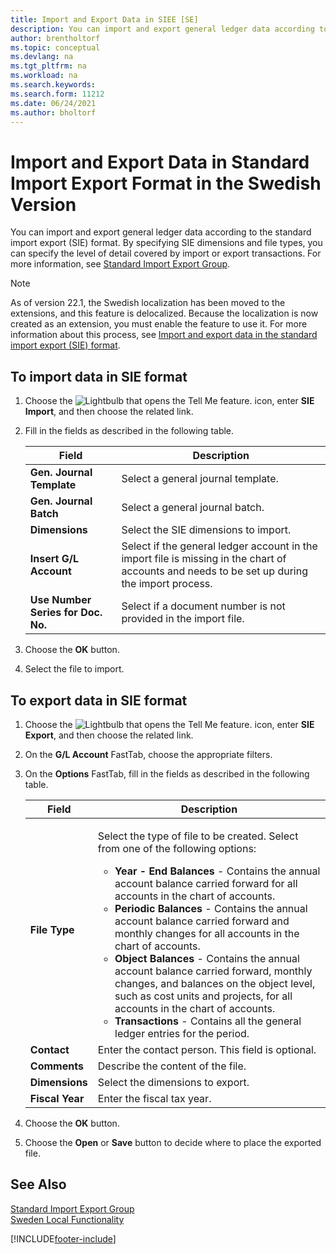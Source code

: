 ```yaml
---
title: Import and Export Data in SIEE [SE]
description: You can import and export general ledger data according to the standard import export (SIE) format explained in this topic.
author: brentholtorf
ms.topic: conceptual
ms.devlang: na
ms.tgt_pltfrm: na
ms.workload: na
ms.search.keywords:
ms.search.form: 11212
ms.date: 06/24/2021
ms.author: bholtorf
---
```


# Import and Export Data in Standard Import Export Format in the Swedish Version

You can import and export general ledger data according to the standard import export (SIE) format. By specifying SIE dimensions and file types, you can specify the level of detail covered by import or export transactions. For more information, see [Standard Import Export Group](https://go.microsoft.com/fwlink/?LinkID=164870&clcid=0x41d).  

> [!NOTE]
> As of version 22.1, the Swedish localization has been moved to the extensions, and this feature is delocalized. Because the localization is now created as an extension, you must enable the feature to use it. For more information about this process, see [Import and export data in the standard import export (SIE) format](how-to-use-sie-audit-files-export.md).

## To import data in SIE format  

1.  Choose the ![Lightbulb that opens the Tell Me feature.](../../media/ui-search/search_small.png "Tell me what you want to do") icon, enter **SIE Import**, and then choose the related link.  
2.  Fill in the fields as described in the following table.  

    |Field|Description|  
    |---------------------------------|---------------------------------------|  
    |**Gen. Journal Template**|Select a general journal template.|  
    |**Gen. Journal Batch**|Select a general journal batch.|  
    |**Dimensions**|Select the SIE dimensions to import.|  
    |**Insert G/L Account**|Select if the general ledger account in the import file is missing in the chart of accounts and needs to be set up during the import process.|  
    |**Use Number Series for Doc. No.**|Select if a document number is not provided in the import file.|  

3. Choose the **OK** button.
4. Select the file to import.  

## To export data in SIE format  

1.  Choose the ![Lightbulb that opens the Tell Me feature.](../../media/ui-search/search_small.png "Tell me what you want to do") icon, enter **SIE Export**, and then choose the related link.  
2.  On the **G/L Account** FastTab, choose the appropriate filters.  
3.  On the **Options** FastTab, fill in the fields as described in the following table.  

    |Field|Description|  
    |---------------------------------|---------------------------------------|  
    |**File Type**|<p>Select the type of file to be created. Select from one of the following options:</p><ul><li>**Year - End Balances** - Contains the annual account balance carried forward for all accounts in the chart of accounts.</li><li>**Periodic Balances** - Contains the annual account balance carried forward and monthly changes for all accounts in the chart of accounts.</li><li>**Object Balances** - Contains the annual account balance carried forward, monthly changes, and balances on the object level, such as cost units and projects, for all accounts in the chart of accounts.</li><li>**Transactions** - Contains all the general ledger entries for the period.</li></ul>|  
    |**Contact**|Enter the contact person. This field is optional.|  
    |**Comments**|Describe the content of the file.|  
    |**Dimensions**|Select the dimensions to export.|  
    |**Fiscal Year**|Enter the fiscal tax year.|

4. Choose the **OK** button.
5. Choose the **Open** or **Save** button to decide where to place the exported file.

## See Also  
 [Standard Import Export Group](https://go.microsoft.com/fwlink/?LinkID=164870&clcid=0x41d)   
 [Sweden Local Functionality](sweden-local-functionality.md)


[!INCLUDE[footer-include](../../includes/footer-banner.md)]
